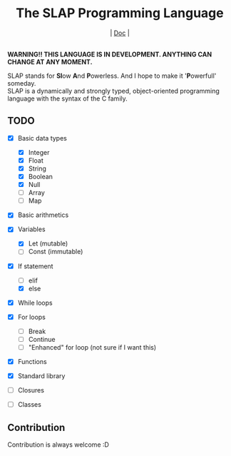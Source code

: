 <div align="center">
    <h1>The SLAP Programming Language</h1>
    |
    <a href="https://bichanna.github.io/slap/#syntax">Doc</a>
    |
</div><br>

**WARNING!! THIS LANGUAGE IS IN DEVELOPMENT. ANYTHING CAN CHANGE AT ANY MOMENT.**

SLAP stands for **Sl**ow **A**nd **P**owerless. And I hope to make it '**P**owerfull' someday.<br>
SLAP is a dynamically and strongly typed, object-oriented programming language with the syntax of the C family.



## TODO
 - [x] Basic data types
     - [x] Integer
     - [x] Float
     - [x] String
     - [x] Boolean
     - [x] Null
     - [ ] Array
     - [ ] Map
 - [x] Basic arithmetics
 - [x] Variables
     - [x] Let (mutable)
     - [ ] Const (immutable)
 - [x] If statement 
     - [ ] elif
     - [x] else
 - [x] While loops
 - [x] For loops
     - [ ] Break
     - [ ] Continue
     - [ ] "Enhanced" for loop (not sure if I want this)
 - [x] Functions
 - [x] Standard library
 - [ ] Closures
 - [ ] Classes


## Contribution
Contribution is always welcome :D
